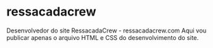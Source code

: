 # ressacadacrew
Desenvolvedor do site RessacadaCrew - ressacadacrew.com
Aqui vou publicar apenas o arquivo HTML e CSS do desenvolvimento do site.
